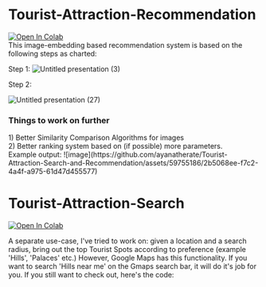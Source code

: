 
# Tourist-Attraction-Recommendation
[![Open In Colab](https://colab.research.google.com/assets/colab-badge.svg)](https://colab.research.google.com/drive/1WJL0jMGftX1usXTJqQbWzxMgWk7lBN9X#scrollTo=80SL1lvC3jI_)
<br>
This image-embedding based recommendation system is based on the following steps as charted:

Step 1:
![Untitled presentation (3)](https://github.com/ayanatherate/Tourist-Attraction-Search-and-Recommendation/assets/59755186/66d6508e-4ca1-4431-b976-61fd3f6c1f98)


Step 2:

![Untitled presentation (27)](https://github.com/ayanatherate/Tourist-Attraction-Search-and-Recommendation/assets/59755186/8f3ed422-db0a-408f-84f4-98cd71f8ec1b)

<h3> Things to work on further</h3>
1) Better Similarity Comparison Algorithms for images
<br>
2) Better ranking system based on (if possible) more parameters.
<br>
Example output:
![image](https://github.com/ayanatherate/Tourist-Attraction-Search-and-Recommendation/assets/59755186/2b5068ee-f7c2-4a4f-a975-61d47d455577)








# Tourist-Attraction-Search
[![Open In Colab](https://colab.research.google.com/assets/colab-badge.svg)](https://colab.research.google.com/drive/1i5ORoVsV_ALCCL2h-AsaJQdjIti05D6E#scrollTo=9ec8b992)
  
A separate use-case, I've tried to work on: given a location and a search radius, bring out the top Tourist Spots according to preference (example 'Hills', 'Palaces' etc.)
However, Google Maps has this functionality. If you want to search 'Hills near me' on the Gmaps search bar, it will do it's job for you. 
If you still want to check out, here's the code:
<br>


  
  

